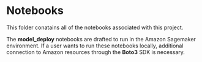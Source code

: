 # Notebooks

This folder conatains all of the notebooks associated with this project.

The **model_deploy** notebooks are drafted to run in the Amazon Sagemaker environment. If a user wants to run these notebooks locally, additional connection to Amazon resources through the **Boto3** SDK is necessary. 
